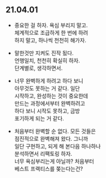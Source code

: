 ## 21.04.01   
* 중요한 걸 하자. 욕심 부리지 말고.    
  체계적으로 조급하게 한 번에 하려    
  하지 말고, 하나씩 천천히 해가자.       

* 말한것만 지켜도 진작 됬다.    
  언행일치, 천천히 확실히 하자.      
  단계별로, 생각하면서.         
  
* 너무 완벽하게 하려고 하다 보니    
  아무것도 못하는 거 같다. 일단    
  시작하고, 완성하는 것이 중요한데    
  만드는 과정에서부터 완벽하려고   
  하다 보니 시작도 못하고, 금방   
  포기하게 되는 거 같다.     
  
* 처음부터 완벽할 순 없다. 모든 것들은   
  점진적으로 완벽해져 왔다. 그니까   
  일단 구현하고, 되게 해 본다음 하나하나     
  분석하면서 리팩토링 하자.   
  너무 욕심부리는게 아닐까? 처음부터    
  베스트 프랙티스를 쫒는다는건?
 
